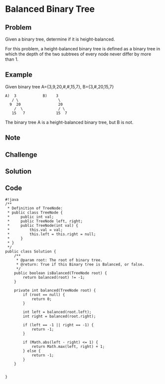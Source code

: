 Balanced Binary Tree
===


Problem
-------

Given a binary tree, determine if it is height-balanced.

For this problem, a height-balanced binary tree is defined as a binary tree in which the depth of the two subtrees of every node never differ by more than 1.

Example
-------

Given binary tree A={3,9,20,#,#,15,7}, B={3,#,20,15,7}

    A)  3            B)    3 
       / \                  \
      9  20                 20
        /  \                / \
       15   7              15  7
       
The binary tree A is a height-balanced binary tree, but B is not.

Note
---------

Challenge
---------

Solution
--------

Code
----

    #!java
    /**
     * Definition of TreeNode:
     * public class TreeNode {
     *     public int val;
     *     public TreeNode left, right;
     *     public TreeNode(int val) {
     *         this.val = val;
     *         this.left = this.right = null;
     *     }
     * }
     */
    public class Solution {
        /**
         * @param root: The root of binary tree.
         * @return: True if this Binary tree is Balanced, or false.
         */
        public boolean isBalanced(TreeNode root) {
            return balanced(root) != -1;
        }
        
        private int balanced(TreeNode root) {
            if (root == null) {
                return 0;
            }
            
            int left = balanced(root.left);
            int right = balanced(root.right);
            
            if (left == -1 || right == -1) {
                return -1;
            }
            
            if (Math.abs(left - right) <= 1) {
                return Math.max(left, right) + 1;
            } else {
                return -1;
            }
        }
        
      
    }